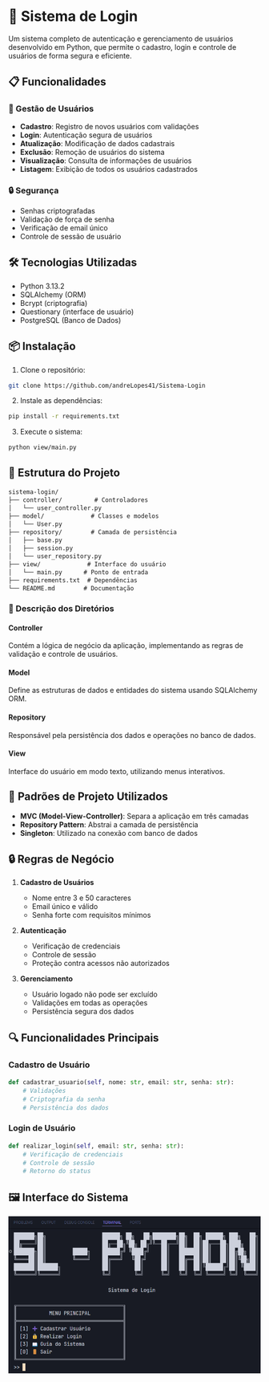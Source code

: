 # 🔐 Sistema de Login

Um sistema completo de autenticação e gerenciamento de usuários desenvolvido em Python, que permite o cadastro, login e controle de usuários de forma segura e eficiente.

## 📋 Funcionalidades

### 👤 Gestão de Usuários
- **Cadastro**: Registro de novos usuários com validações
- **Login**: Autenticação segura de usuários
- **Atualização**: Modificação de dados cadastrais
- **Exclusão**: Remoção de usuários do sistema
- **Visualização**: Consulta de informações de usuários
- **Listagem**: Exibição de todos os usuários cadastrados

### 🔒 Segurança
- Senhas criptografadas
- Validação de força de senha
- Verificação de email único
- Controle de sessão de usuário

## 🛠️ Tecnologias Utilizadas

- Python 3.13.2
- SQLAlchemy (ORM)
- Bcrypt (criptografia)
- Questionary (interface de usuário)
- PostgreSQL (Banco de Dados)

## 📦 Instalação

1. Clone o repositório:
```bash
git clone https://github.com/andreLopes41/Sistema-Login
```

2. Instale as dependências:
```bash
pip install -r requirements.txt
```

3. Execute o sistema:
```bash
python view/main.py
```

## 🎯 Estrutura do Projeto

```
sistema-login/
├── controller/         # Controladores
│   └── user_controller.py
├── model/             # Classes e modelos
│   └── User.py
├── repository/        # Camada de persistência
│   ├── base.py
│   ├── session.py
│   └── user_repository.py
├── view/             # Interface do usuário
│   └── main.py      # Ponto de entrada
├── requirements.txt  # Dependências
└── README.md        # Documentação
```

### 📁 Descrição dos Diretórios

#### Controller
Contém a lógica de negócio da aplicação, implementando as regras de validação e controle de usuários.

#### Model
Define as estruturas de dados e entidades do sistema usando SQLAlchemy ORM.

#### Repository
Responsável pela persistência dos dados e operações no banco de dados.

#### View
Interface do usuário em modo texto, utilizando menus interativos.

## 🔄 Padrões de Projeto Utilizados

- **MVC (Model-View-Controller)**: Separa a aplicação em três camadas
- **Repository Pattern**: Abstrai a camada de persistência
- **Singleton**: Utilizado na conexão com banco de dados

## 🔒 Regras de Negócio

1. **Cadastro de Usuários**
   - Nome entre 3 e 50 caracteres
   - Email único e válido
   - Senha forte com requisitos mínimos

2. **Autenticação**
   - Verificação de credenciais
   - Controle de sessão
   - Proteção contra acessos não autorizados

3. **Gerenciamento**
   - Usuário logado não pode ser excluído
   - Validações em todas as operações
   - Persistência segura dos dados

## 🔍 Funcionalidades Principais

### Cadastro de Usuário
```python
def cadastrar_usuario(self, nome: str, email: str, senha: str):
    # Validações
    # Criptografia da senha
    # Persistência dos dados
```

### Login de Usuário
```python
def realizar_login(self, email: str, senha: str):
    # Verificação de credenciais
    # Controle de sessão
    # Retorno do status
```

## 🖼️ Interface do Sistema

![Menu Principal](screenshots/menu_principal.png)